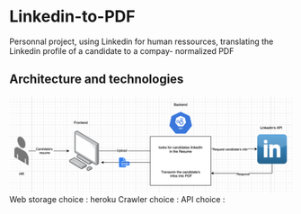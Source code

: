 # Linkedin-to-PDF
Personnal project, using Linkedin for human ressources, translating the Linkedin profile of a candidate to a compay- normalized PDF 

## Architecture and technologies 
![img](https://github.com/aprouvost/Linkedin-to-PDF/blob/main/doc/Architecture.png)
Web storage choice : heroku
Crawler choice :
API choice : 
